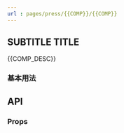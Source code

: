 ```yaml
---
url : pages/press/{{COMP}}/{{COMP}}
---
```


## SUBTITLE TITLE



{{COMP_DESC}}

### 基本用法



## API

### Props


